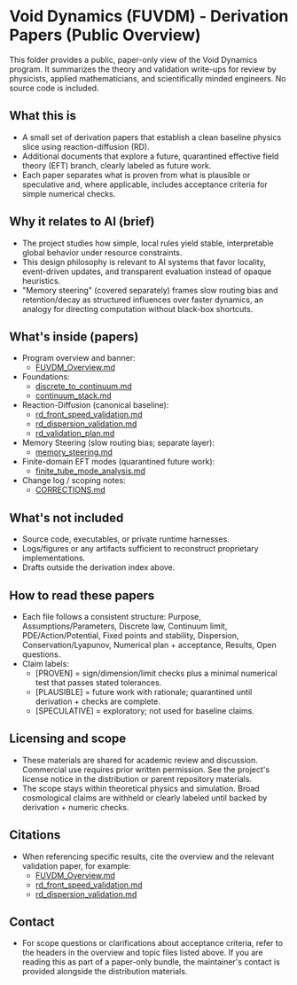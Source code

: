 # Void Dynamics (FUVDM) - Derivation Papers (Public Overview)

This folder provides a public, paper-only view of the Void Dynamics program. It summarizes the theory and validation write-ups for review by physicists, applied mathematicians, and scientifically minded engineers. No source code is included.

## What this is
- A small set of derivation papers that establish a clean baseline physics slice using reaction-diffusion (RD).
- Additional documents that explore a future, quarantined effective field theory (EFT) branch, clearly labeled as future work.
- Each paper separates what is proven from what is plausible or speculative and, where applicable, includes acceptance criteria for simple numerical checks.

## Why it relates to AI (brief)
- The project studies how simple, local rules yield stable, interpretable global behavior under resource constraints.
- This design philosophy is relevant to AI systems that favor locality, event-driven updates, and transparent evaluation instead of opaque heuristics.
- "Memory steering" (covered separately) frames slow routing bias and retention/decay as structured influences over faster dynamics, an analogy for directing computation without black-box shortcuts.

## What's inside (papers)
- Program overview and banner:
  - [FUVDM_Overview.md](./FUVDM_Overview.md)
- Foundations:
  - [discrete_to_continuum.md](./foundations/discrete_to_continuum.md)
  - [continuum_stack.md](./foundations/continuum_stack.md)
- Reaction-Diffusion (canonical baseline):
  - [rd_front_speed_validation.md](./reaction_diffusion/rd_front_speed_validation.md)
  - [rd_dispersion_validation.md](./reaction_diffusion/rd_dispersion_validation.md)
  - [rd_validation_plan.md](./reaction_diffusion/rd_validation_plan.md)
- Memory Steering (slow routing bias; separate layer):
  - [memory_steering.md](./memory_steering/memory_steering.md)
- Finite-domain EFT modes (quarantined future work):
  - [finite_tube_mode_analysis.md](./tachyon_condensation/finite_tube_mode_analysis.md)
- Change log / scoping notes:
  - [CORRECTIONS.md](./CORRECTIONS.md)

## What's not included
- Source code, executables, or private runtime harnesses.
- Logs/figures or any artifacts sufficient to reconstruct proprietary implementations.
- Drafts outside the derivation index above.

## How to read these papers
- Each file follows a consistent structure: Purpose, Assumptions/Parameters, Discrete law, Continuum limit, PDE/Action/Potential, Fixed points and stability, Dispersion, Conservation/Lyapunov, Numerical plan + acceptance, Results, Open questions.
- Claim labels:
  - [PROVEN] = sign/dimension/limit checks plus a minimal numerical test that passes stated tolerances.
  - [PLAUSIBLE] = future work with rationale; quarantined until derivation + checks are complete.
  - [SPECULATIVE] = exploratory; not used for baseline claims.

## Licensing and scope
- These materials are shared for academic review and discussion. Commercial use requires prior written permission. See the project's license notice in the distribution or parent repository materials.
- The scope stays within theoretical physics and simulation. Broad cosmological claims are withheld or clearly labeled until backed by derivation + numeric checks.

## Citations
- When referencing specific results, cite the overview and the relevant validation paper, for example:
  - [FUVDM_Overview.md](./FUVDM_Overview.md)
  - [rd_front_speed_validation.md](./reaction_diffusion/rd_front_speed_validation.md)
  - [rd_dispersion_validation.md](./reaction_diffusion/rd_dispersion_validation.md)

## Contact
- For scope questions or clarifications about acceptance criteria, refer to the headers in the overview and topic files listed above. If you are reading this as part of a paper-only bundle, the maintainer's contact is provided alongside the distribution materials.
